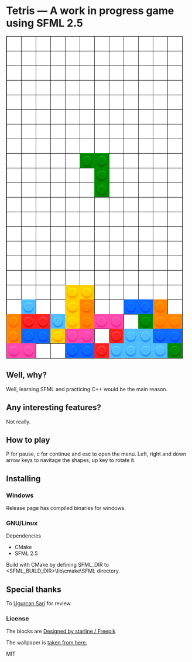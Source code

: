 # Tetris — A work in progress game using SFML 2.5
![Image of game play](https://github.com/JusticeBoi/tetris/raw/master/game_play.png)

## Well, why?
Well, learning SFML and practicing C++ would be the main reason. 

## Any interesting features?
Not really. 

## How to play
P for pause, c for continue and esc to open the menu. Left, right and down arrow keys to navitage the shapes, up key to rotate it.

## Installing

### Windows

Release page has compiled binaries for windows.

### GNU/Linux

Dependencies
* CMake
* SFML 2.5

Build with CMake by defining SFML_DIR to <SFML_BUILD_DIR>\lib\cmake\SFML directory.


## Special thanks
To <a href="https://github.com/sariug">Ugurcan Sari</a> for review.
### License
The blocks are <a href="http://www.freepik.com">Designed by starline / Freepik</a>

The wallpaper is <a href="https://wallpapersafari.com/w/D83Umz">taken from here.</a>

MIT
